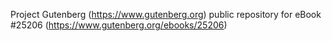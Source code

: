 Project Gutenberg (https://www.gutenberg.org) public repository for eBook #25206 (https://www.gutenberg.org/ebooks/25206)
